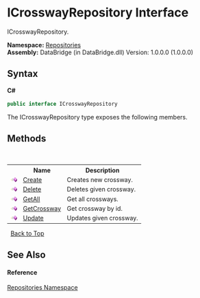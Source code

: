 # ICrosswayRepository Interface
 

ICrosswayRepository.

**Namespace:**&nbsp;<a href="e0edd2e7-f86c-850a-35e3-670eb5412ec9">Repositories</a><br />**Assembly:**&nbsp;DataBridge (in DataBridge.dll) Version: 1.0.0.0 (1.0.0.0)

## Syntax

**C#**<br />
``` C#
public interface ICrosswayRepository
```

The ICrosswayRepository type exposes the following members.


## Methods
&nbsp;<table><tr><th></th><th>Name</th><th>Description</th></tr><tr><td>![Public method](media/pubmethod.gif "Public method")</td><td><a href="198ca852-0ca8-dc16-7cc8-e4fff971086e">Create</a></td><td>
Creates new crossway.</td></tr><tr><td>![Public method](media/pubmethod.gif "Public method")</td><td><a href="86976ea6-8f89-62ff-4c08-4d517ee55ade">Delete</a></td><td>
Deletes given crossway.</td></tr><tr><td>![Public method](media/pubmethod.gif "Public method")</td><td><a href="63fc8ab1-7a19-81c8-25f9-3c62a6f8e8ac">GetAll</a></td><td>
Get all crossways.</td></tr><tr><td>![Public method](media/pubmethod.gif "Public method")</td><td><a href="2378716f-9056-5129-5696-1f74774487f2">GetCrossway</a></td><td>
Get crossway by id.</td></tr><tr><td>![Public method](media/pubmethod.gif "Public method")</td><td><a href="8fb0ad49-9d8a-adeb-d0d1-6c36c482cb92">Update</a></td><td>
Updates given crossway.</td></tr></table>&nbsp;
<a href="#icrosswayrepository-interface">Back to Top</a>

## See Also


#### Reference
<a href="e0edd2e7-f86c-850a-35e3-670eb5412ec9">Repositories Namespace</a><br />